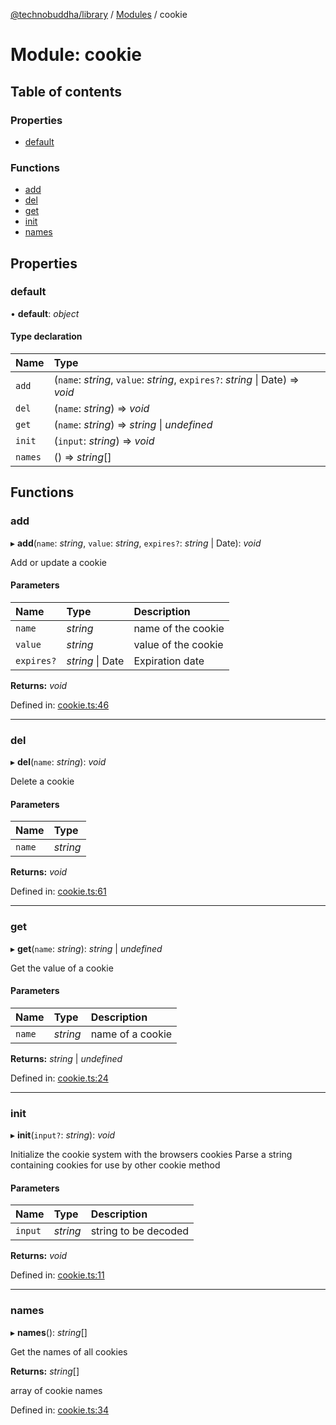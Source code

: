 [@technobuddha/library](../../README.md) / [Modules](../Modules.md) / cookie

# Module: cookie

## Table of contents

### Properties

- [default](cookie.md#default)

### Functions

- [add](cookie.md#add)
- [del](cookie.md#del)
- [get](cookie.md#get)
- [init](cookie.md#init)
- [names](cookie.md#names)

## Properties

### default

• **default**: *object*

#### Type declaration

| Name | Type |
| :------ | :------ |
| `add` | (`name`: *string*, `value`: *string*, `expires?`: *string* \| Date) => *void* |
| `del` | (`name`: *string*) => *void* |
| `get` | (`name`: *string*) => *string* \| *undefined* |
| `init` | (`input`: *string*) => *void* |
| `names` | () => *string*[] |

## Functions

### add

▸ **add**(`name`: *string*, `value`: *string*, `expires?`: *string* \| Date): *void*

Add or update a cookie

#### Parameters

| Name | Type | Description |
| :------ | :------ | :------ |
| `name` | *string* | name of the cookie |
| `value` | *string* | value of the cookie |
| `expires?` | *string* \| Date | Expiration date |

**Returns:** *void*

Defined in: [cookie.ts:46](../../src/cookie.ts#L46)

___

### del

▸ **del**(`name`: *string*): *void*

Delete a cookie

#### Parameters

| Name | Type |
| :------ | :------ |
| `name` | *string* |

**Returns:** *void*

Defined in: [cookie.ts:61](../../src/cookie.ts#L61)

___

### get

▸ **get**(`name`: *string*): *string* \| *undefined*

Get the value of a cookie

#### Parameters

| Name | Type | Description |
| :------ | :------ | :------ |
| `name` | *string* | name of a cookie |

**Returns:** *string* \| *undefined*

Defined in: [cookie.ts:24](../../src/cookie.ts#L24)

___

### init

▸ **init**(`input?`: *string*): *void*

Initialize the cookie system with the browsers cookies
Parse a string containing cookies for use by other cookie method

#### Parameters

| Name | Type | Description |
| :------ | :------ | :------ |
| `input` | *string* | string to be decoded |

**Returns:** *void*

Defined in: [cookie.ts:11](../../src/cookie.ts#L11)

___

### names

▸ **names**(): *string*[]

Get the names of all cookies

**Returns:** *string*[]

array of cookie names

Defined in: [cookie.ts:34](../../src/cookie.ts#L34)
